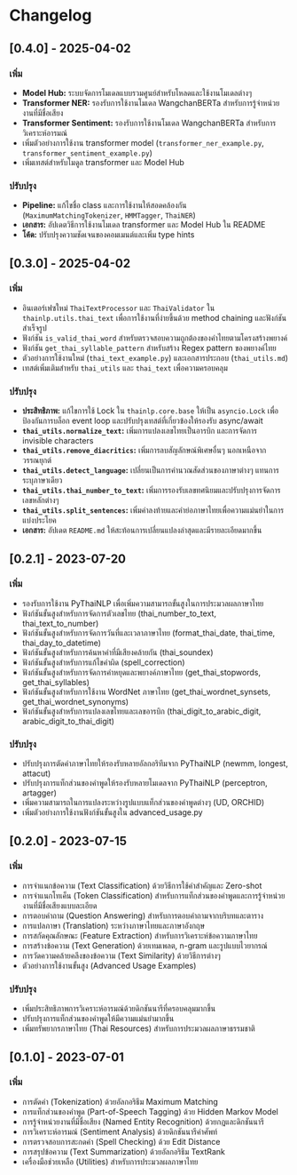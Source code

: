 # Changelog

## [0.4.0] - 2025-04-02

### เพิ่ม

- **Model Hub:** ระบบจัดการโมเดลแบบรวมศูนย์สำหรับโหลดและใช้งานโมเดลต่างๆ
- **Transformer NER:** รองรับการใช้งานโมเดล WangchanBERTa สำหรับการรู้จำหน่วยงานที่มีชื่อเสียง
- **Transformer Sentiment:** รองรับการใช้งานโมเดล WangchanBERTa สำหรับการวิเคราะห์อารมณ์
- เพิ่มตัวอย่างการใช้งาน transformer model (`transformer_ner_example.py`, `transformer_sentiment_example.py`)
- เพิ่มเทสต์สำหรับโมดูล transformer และ Model Hub

### ปรับปรุง

- **Pipeline:** แก้ไขชื่อ class และการใช้งานให้สอดคล้องกัน (`MaximumMatchingTokenizer`, `HMMTagger`, `ThaiNER`)
- **เอกสาร:** อัปเดตวิธีการใช้งานโมเดล transformer และ Model Hub ใน README
- **โค้ด:** ปรับปรุงความชัดเจนของคอมเมนต์และเพิ่ม type hints

## [0.3.0] - 2025-04-02

### เพิ่ม

- อินเตอร์เฟซใหม่ `ThaiTextProcessor` และ `ThaiValidator` ใน `thainlp.utils.thai_text` เพื่อการใช้งานที่ง่ายขึ้นด้วย method chaining และฟังก์ชันสำเร็จรูป
- ฟังก์ชัน `is_valid_thai_word` สำหรับตรวจสอบความถูกต้องของคำไทยตามโครงสร้างพยางค์
- ฟังก์ชัน `get_thai_syllable_pattern` สำหรับสร้าง Regex pattern ของพยางค์ไทย
- ตัวอย่างการใช้งานใหม่ (`thai_text_example.py`) และเอกสารประกอบ (`thai_utils.md`)
- เทสต์เพิ่มเติมสำหรับ `thai_utils` และ `thai_text` เพื่อความครอบคลุม

### ปรับปรุง

- **ประสิทธิภาพ:** แก้ไขการใช้ Lock ใน `thainlp.core.base` ให้เป็น `asyncio.Lock` เพื่อป้องกันการบล็อก event loop และปรับปรุงเทสต์ที่เกี่ยวข้องให้รองรับ async/await
- **`thai_utils.normalize_text`:** เพิ่มการแปลงเลขไทยเป็นอารบิก และการจัดการ invisible characters
- **`thai_utils.remove_diacritics`:** เพิ่มการลบสัญลักษณ์พิเศษอื่นๆ นอกเหนือจากวรรณยุกต์
- **`thai_utils.detect_language`:** เปลี่ยนเป็นการคำนวณสัดส่วนของภาษาต่างๆ แทนการระบุภาษาเดียว
- **`thai_utils.thai_number_to_text`:** เพิ่มการรองรับเลขทศนิยมและปรับปรุงการจัดการเลขหลักต่างๆ
- **`thai_utils.split_sentences`:** เพิ่มคำลงท้ายและคำย่อภาษาไทยเพื่อความแม่นยำในการแบ่งประโยค
- **เอกสาร:** อัปเดต `README.md` ให้สะท้อนการเปลี่ยนแปลงล่าสุดและมีรายละเอียดมากขึ้น

## [0.2.1] - 2023-07-20

### เพิ่ม

- รองรับการใช้งาน PyThaiNLP เพื่อเพิ่มความสามารถขั้นสูงในการประมวลผลภาษาไทย
- ฟังก์ชันขั้นสูงสำหรับการจัดการตัวเลขไทย (thai_number_to_text, thai_text_to_number)
- ฟังก์ชันขั้นสูงสำหรับการจัดการวันที่และเวลาภาษาไทย (format_thai_date, thai_time, thai_day_to_datetime)
- ฟังก์ชันขั้นสูงสำหรับการค้นหาคำที่มีเสียงคล้ายกัน (thai_soundex)
- ฟังก์ชันขั้นสูงสำหรับการแก้ไขคำผิด (spell_correction)
- ฟังก์ชันขั้นสูงสำหรับการจัดการคำหยุดและพยางค์ภาษาไทย (get_thai_stopwords, get_thai_syllables)
- ฟังก์ชันขั้นสูงสำหรับการใช้งาน WordNet ภาษาไทย (get_thai_wordnet_synsets, get_thai_wordnet_synonyms)
- ฟังก์ชันขั้นสูงสำหรับการแปลงเลขไทยและเลขอารบิก (thai_digit_to_arabic_digit, arabic_digit_to_thai_digit)

### ปรับปรุง

- ปรับปรุงการตัดคำภาษาไทยให้รองรับหลายอัลกอริทึมจาก PyThaiNLP (newmm, longest, attacut)
- ปรับปรุงการแท็กส่วนของคำพูดให้รองรับหลายโมเดลจาก PyThaiNLP (perceptron, artagger)
- เพิ่มความสามารถในการแปลงระหว่างรูปแบบแท็กส่วนของคำพูดต่างๆ (UD, ORCHID)
- เพิ่มตัวอย่างการใช้งานฟังก์ชันขั้นสูงใน advanced_usage.py

## [0.2.0] - 2023-07-15

### เพิ่ม

- การจำแนกข้อความ (Text Classification) ด้วยวิธีการใช้คำสำคัญและ Zero-shot
- การจำแนกโทเค็น (Token Classification) สำหรับการแท็กส่วนของคำพูดและการรู้จำหน่วยงานที่มีชื่อเสียงแบบละเอียด
- การตอบคำถาม (Question Answering) สำหรับการตอบคำถามจากบริบทและตาราง
- การแปลภาษา (Translation) ระหว่างภาษาไทยและภาษาอังกฤษ
- การสกัดคุณลักษณะ (Feature Extraction) สำหรับการวิเคราะห์ข้อความภาษาไทย
- การสร้างข้อความ (Text Generation) ด้วยเทมเพลต, n-gram และรูปแบบไวยากรณ์
- การวัดความคล้ายคลึงของข้อความ (Text Similarity) ด้วยวิธีการต่างๆ
- ตัวอย่างการใช้งานขั้นสูง (Advanced Usage Examples)

### ปรับปรุง

- เพิ่มประสิทธิภาพการวิเคราะห์อารมณ์ด้วยดิกชันนารีที่ครอบคลุมมากขึ้น
- ปรับปรุงการแท็กส่วนของคำพูดให้มีความแม่นยำมากขึ้น
- เพิ่มทรัพยากรภาษาไทย (Thai Resources) สำหรับการประมวลผลภาษาธรรมชาติ

## [0.1.0] - 2023-07-01

### เพิ่ม

- การตัดคำ (Tokenization) ด้วยอัลกอริธึม Maximum Matching
- การแท็กส่วนของคำพูด (Part-of-Speech Tagging) ด้วย Hidden Markov Model
- การรู้จำหน่วยงานที่มีชื่อเสียง (Named Entity Recognition) ด้วยกฎและดิกชันนารี
- การวิเคราะห์อารมณ์ (Sentiment Analysis) ด้วยดิกชันนารีคำศัพท์
- การตรวจสอบการสะกดคำ (Spell Checking) ด้วย Edit Distance
- การสรุปข้อความ (Text Summarization) ด้วยอัลกอริธึม TextRank
- เครื่องมือช่วยเหลือ (Utilities) สำหรับการประมวลผลภาษาไทย
